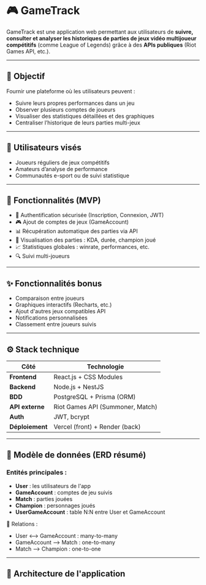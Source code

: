 # 🎮 GameTrack

GameTrack est une application web permettant aux utilisateurs de **suivre, consulter et analyser les historiques de parties de jeux vidéo multijoueur compétitifs** (comme League of Legends) grâce à des **APIs publiques** (Riot Games API, etc.).

---

## 🚀 Objectif

Fournir une plateforme où les utilisateurs peuvent :
- Suivre leurs propres performances dans un jeu
- Observer plusieurs comptes de joueurs
- Visualiser des statistiques détaillées et des graphiques
- Centraliser l’historique de leurs parties multi-jeux

---

## 👤 Utilisateurs visés

- Joueurs réguliers de jeux compétitifs
- Amateurs d’analyse de performance
- Communautés e-sport ou de suivi statistique

---

## 🧩 Fonctionnalités (MVP)

- 🔐 Authentification sécurisée (Inscription, Connexion, JWT)
- 🎮 Ajout de comptes de jeux (GameAccount)
- 📊 Récupération automatique des parties via API
- 📖 Visualisation des parties : KDA, durée, champion joué
- 📈 Statistiques globales : winrate, performances, etc.
- 🔍 Suivi multi-joueurs 

---

## ✨ Fonctionnalités bonus 

- Comparaison entre joueurs
- Graphiques interactifs (Recharts, etc.)
- Ajout d'autres jeux compatibles API
- Notifications personnalisées
- Classement entre joueurs suivis

---

## ⚙️ Stack technique

| Côté             | Technologie                      |
|------------------|----------------------------------|
| **Frontend**     | React.js + CSS Modules           |
| **Backend**      | Node.js + NestJS                 |
| **BDD**          | PostgreSQL + Prisma (ORM)        |
| **API externe**  | Riot Games API (Summoner, Match) |
| **Auth**         | JWT, bcrypt                      |
| **Déploiement**  | Vercel (front) + Render (back)   |

---

## 🧱 Modèle de données (ERD résumé)

### Entités principales :
- **User** : les utilisateurs de l'app
- **GameAccount** : comptes de jeu suivis
- **Match** : parties jouées
- **Champion** : personnages joués
- **UserGameAccount** : table N:N entre User et GameAccount

🔗 Relations :
- User ⟷ GameAccount : many-to-many
- GameAccount ⟶ Match : one-to-many
- Match ⟶ Champion : one-to-one

---

## 🧭 Architecture de l'application

